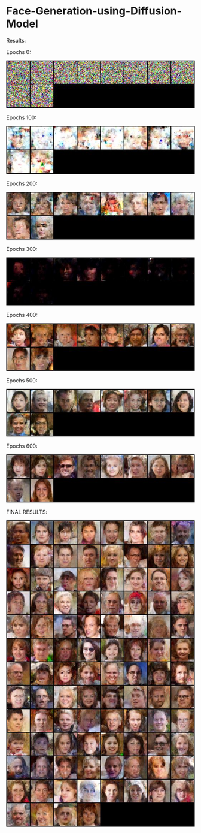 # Face-Generation-using-Diffusion-Model

Results:

Epochs 0: 

![epoch0](https://github.com/cjaitej/Face-Generation-using-Diffusion-Model/blob/main/Results/0.jpg)

Epochs 100: 

![epoch0](https://github.com/cjaitej/Face-Generation-using-Diffusion-Model/blob/main/Results/100.jpg)

Epochs 200: 

![epoch0](https://github.com/cjaitej/Face-Generation-using-Diffusion-Model/blob/main/Results/200.jpg)

Epochs 300: 

![epoch0](https://github.com/cjaitej/Face-Generation-using-Diffusion-Model/blob/main/Results/300.jpg)

Epochs 400: 

![epoch0](https://github.com/cjaitej/Face-Generation-using-Diffusion-Model/blob/main/Results/400.jpg)

Epochs 500: 

![epoch0](https://github.com/cjaitej/Face-Generation-using-Diffusion-Model/blob/main/Results/500.jpg)

Epochs 600: 

![epoch0](https://github.com/cjaitej/Face-Generation-using-Diffusion-Model/blob/main/Results/600.jpg)


FINAL RESULTS:

![final1](https://github.com/cjaitej/Face-Generation-using-Diffusion-Model/blob/main/Results/2.jpg)
